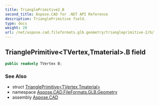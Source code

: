 ```yaml
---
title: TrianglePrimitive2.B
second_title: Aspose.CAD for .NET API Reference
description: TrianglePrimitive field. 
type: docs
weight: 20
url: /net/aspose.cad.fileformats.glb.geometry/triangleprimitive-2/b/
---
```

## TrianglePrimitive&lt;TVertex,Tmaterial&gt;.B field

```csharp
public readonly TVertex B;
```

### See Also

* struct [TrianglePrimitive&lt;TVertex,Tmaterial&gt;](../)
* namespace [Aspose.CAD.FileFormats.GLB.Geometry](../../triangleprimitive-2/)
* assembly [Aspose.CAD](../../../)


